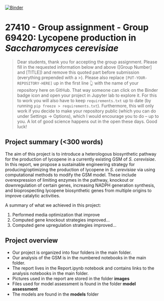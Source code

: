 [![Binder](https://mybinder.org/badge_logo.svg)](https://mybinder.org/v2/gh/27410/[PUT-YOUR-REPOSITORY-HERE]/main)

# 27410 - Group assignment - Group 69420: Lycopene production in *Saccharomyces cerevisiae*

> Dear students, thank you for accepting the group assignment. Please fill in the
> requested information below and above ([Group Number] and [TITLE]) and remove this quoted part before submission (everything prepended with a >).
> Please also replace `[PUT-YOUR-REPOSITORY-HERE]` up in the first line 👆 with the name of your repository here on GitHub.
> That way someone can click on the Binder badge icon and open your project in Jupyter lab to explore it.
> For this to work you will also have to keep `requirements.txt` up to date (by running `pip freeze > requirements.txt`).
> Furthermore, this will only work if you decide to make your repository public (which you can do under Settings -> Options),
> which I would encourage you to do – up to you. A lot of good science happens out in the open these days.
> Good luck!

## Project summary (<300 words)
The aim of this project is to introduce a heterologous biosynthetic pathway for the production of lycopene in a currently existing GSM of *S. cerevisiae*. In this report, we propose a sustainable  engineering strategy for producing/optimizing the production of lycopene in *S. cerevisiae* via using computational methods to modify the GSM model. These include overexpression of limiting enzymes in the pathway, knockout or downregulation of certain genes, increasing NADPH generation synthesis, and bioprospecting lycopene biosynthetic genes from multiple origins to improve catalytic activities.

A summary of what we achieved in this project:

1. Performed media optimization that improve
2. Computed gene knockout strategies improved...
3. Computed gene upregulation strategies improved…

## Project overview
* Our project is organized into four folders in the main folder. 
* Our analysis of the GSM is in the numbered notebooks in the main folder.
* The report lives in the Report.ipynb notebook and contains links to the analysis notebooks in the main folder.
* Pictures used in the report are stored in the folder __images__
* Files used for model assessment is found in the folder __model assessment__
* The models are found in the __models__ folder


